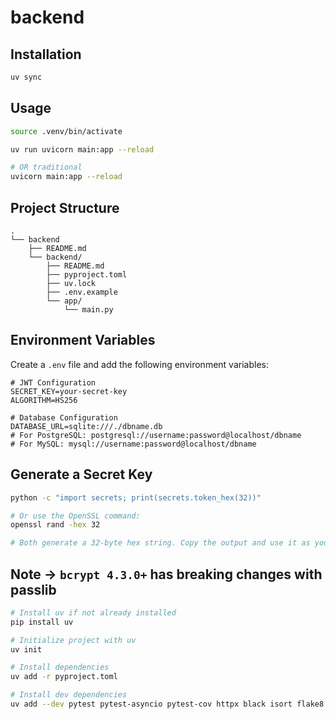 # backend

## Installation

```bash
uv sync
```

## Usage

```bash
source .venv/bin/activate

uv run uvicorn main:app --reload

# OR traditional
uvicorn main:app --reload
```

## Project Structure

```plaintext
.
└── backend
    ├── README.md
    └── backend/
        ├── README.md
        ├── pyproject.toml
        ├── uv.lock
        ├── .env.example
        └── app/
            └── main.py

```

## Environment Variables

Create a `.env` file and add the following environment variables:

```env
# JWT Configuration
SECRET_KEY=your-secret-key
ALGORITHM=HS256

# Database Configuration
DATABASE_URL=sqlite:///./dbname.db
# For PostgreSQL: postgresql://username:password@localhost/dbname
# For MySQL: mysql://username:password@localhost/dbname
```

## Generate a Secret Key

```bash
python -c "import secrets; print(secrets.token_hex(32))"

# Or use the OpenSSL command:
openssl rand -hex 32

# Both generate a 32-byte hex string. Copy the output and use it as your SECRET_KEY in the auth file.
```

## Note -> `bcrypt 4.3.0+` has breaking changes with passlib

```bash
# Install uv if not already installed
pip install uv

# Initialize project with uv
uv init

# Install dependencies
uv add -r pyproject.toml

# Install dev dependencies
uv add --dev pytest pytest-asyncio pytest-cov httpx black isort flake8 mypy pre-commit ipython
```
